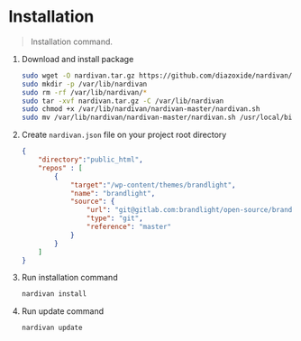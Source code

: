 # Installation

> Installation command.  
 
1. Download and install package
    ```bash
    sudo wget -O nardivan.tar.gz https://github.com/diazoxide/nardivan/archive/master.tar.gz
    sudo mkdir -p /var/lib/nardivan
    sudo rm -rf /var/lib/nardivan/* 
    sudo tar -xvf nardivan.tar.gz -C /var/lib/nardivan 
    sudo chmod +x /var/lib/nardivan/nardivan-master/nardivan.sh 
    sudo mv /var/lib/nardivan/nardivan-master/nardivan.sh /usr/local/bin/nardivan
    ```
2. Create `nardivan.json` file on your project root directory
    ```json
    {
        "directory":"public_html",
        "repos" : [
            {
                "target":"/wp-content/themes/brandlight",
                "name": "brandlight",
                "source": {
                    "url": "git@gitlab.com:brandlight/open-source/brandlight.git",
                    "type": "git",
                    "reference": "master"
                }
            }
        ]
    }
    ```
3. Run installation command
    ```bash
    nardivan install
    ```
4. Run update command
    ```bash
    nardivan update
    ```